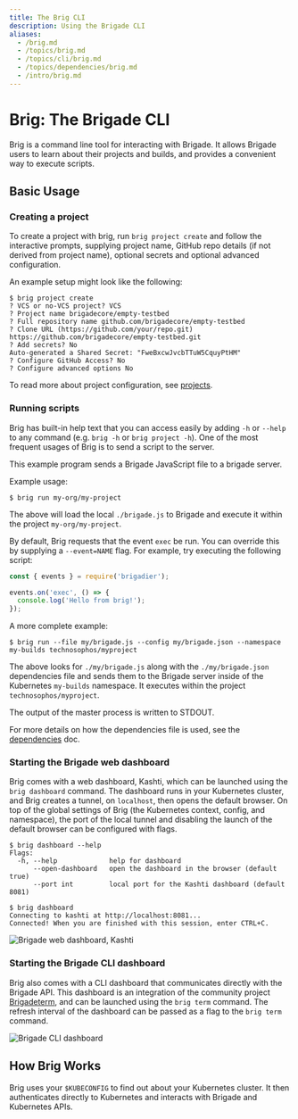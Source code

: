 ```yaml
---
title: The Brig CLI
description: Using the Brigade CLI
aliases:
  - /brig.md
  - /topics/brig.md
  - /topics/cli/brig.md
  - /topics/dependencies/brig.md
  - /intro/brig.md
---
```


# Brig: The Brigade CLI

Brig is a command line tool for interacting with Brigade. It allows Brigade
users to learn about their projects and builds, and provides a convenient way
to execute scripts.

## Basic Usage

### Creating a project

To create a project with brig, run `brig project create` and follow the interactive prompts,
supplying project name, GitHub repo details (if not derived from project name), optional secrets
and optional advanced configuration.

An example setup might look like the following:

```console
$ brig project create
? VCS or no-VCS project? VCS
? Project name brigadecore/empty-testbed
? Full repository name github.com/brigadecore/empty-testbed
? Clone URL (https://github.com/your/repo.git) https://github.com/brigadecore/empty-testbed.git
? Add secrets? No
Auto-generated a Shared Secret: "FweBxcwJvcbTTuW5CquyPtHM"
? Configure GitHub Access? No
? Configure advanced options No
```

To read more about project configuration, see [projects](../docs/topics/projects.md).

### Running scripts

Brig has built-in help text that you can access easily by adding `-h` or `--help`
to any command (e.g. `brig -h` or `brig project -h`). One of the most frequent
usages of Brig is to send a script to the server.

This example program sends a Brigade JavaScript file to a brigade server.

Example usage:

```console
$ brig run my-org/my-project
```

The above will load the local `./brigade.js` to Brigade and execute it within the project
`my-org/my-project`.

By default, Brig requests that the event `exec` be run. You can override this by
supplying a `--event=NAME` flag. For example, try executing the following script:

```javascript
const { events } = require('brigadier');

events.on('exec', () => {
  console.log('Hello from brig!');
});
```

A more complete example:

```console
$ brig run --file my/brigade.js --config my/brigade.json --namespace my-builds technosophos/myproject
```

The above looks for `./my/brigade.js` along with the `./my/brigade.json` dependencies file and
sends them to the Brigade server inside of the Kubernetes `my-builds` namespace. It executes within the project
`technosophos/myproject`.

The output of the master process is written to STDOUT.

For more details on how the dependencies file is used, see the [dependencies](dependencies.md) doc.

### Starting the Brigade web dashboard

Brig comes with a web dashboard, Kashti, which can be launched using the `brig dashboard` command.
The dashboard runs in your Kubernetes cluster, and Brig creates a tunnel, on `localhost`, then opens
the default browser. On top of the global settings of Brig (the Kubernetes context, config, and namespace),
the port of the local tunnel and disabling the launch of the default browser can be configured with flags.

```
$ brig dashboard --help
Flags:
  -h, --help             help for dashboard
      --open-dashboard   open the dashboard in the browser (default true)
      --port int         local port for the Kashti dashboard (default 8081)

$ brig dashboard
Connecting to kashti at http://localhost:8081...
Connected! When you are finished with this session, enter CTRL+C.
```

![Brigade web dashboard, Kashti](https://user-images.githubusercontent.com/686194/33646819-7d19d222-da06-11e7-8513-82e521fda608.gif)

### Starting the Brigade CLI dashboard

Brig also comes with a CLI dashboard that communicates directly with the Brigade API.
This dashboard is an integration of the community project [Brigadeterm](https://github.com/slok/brigadeterm/),
and can be launched using the `brig term` command. The refresh interval of the dashboard can be passed as a
flag to the `brig term` command.

![Brigade CLI dashboard](https://docs.brigade.sh/img/brig-term.png)

## How Brig Works

Brig uses your `$KUBECONFIG` to find out about your Kubernetes cluster. It then
authenticates directly to Kubernetes and interacts with Brigade and Kubernetes
APIs.
